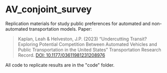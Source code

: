 # AV_conjoint_survey

Replication materials for study public preferences for automated and non-automated transportation models. Paper:

> Kaplan, Leah & Helveston, J.P. (2023) “Undercutting Transit? Exploring Potential Competition Between Automated Vehicles and Public Transportation in the United States” Transportation Research Record. [DOI: 10.1177/03611981231208976](https://journals.sagepub.com/doi/10.1177/03611981231208976)

All code to replicate results are in the "code" folder.

